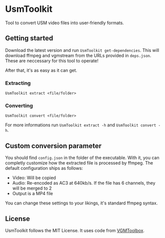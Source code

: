 # UsmToolkit

Tool to convert USM video files into user-friendly formats.

## Getting started

Download the latest version and run `UsmToolkit get-dependencies`. This will download ffmpeg and vgmstream from the URLs provided in `deps.json`. These are neccessary for this tool to operate!

After that, it's as easy as it can get.

### Extracting
```
UsmToolkit extract <file/folder>
```

### Converting
```
UsmToolkit convert <file/folder>
```

For more informations run `UsmToolkit extract -h` and `UsmToolkit convert -h`.

## Custom conversion parameter

You should find `config.json` in the folder of the executable. With it, you can completly customize how the extracted file is processed by ffmpeg.
The default configuration ships as follows:

* Video: Will be copied
* Audio: Re-encoded as AC3 at 640kb/s. If the file has 6 channels, they will be merged to 2
* Output is a MP4 file

You can change these settings to your likings, it's standard ffmpeg syntax.

## License

UsmToolkit follows the MIT License. It uses code from [VGMToolbox](https://sourceforge.net/projects/vgmtoolbox/).
